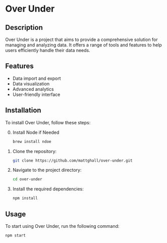 # Over Under

## Description
Over Under is a project that aims to provide a comprehensive solution for managing and analyzing data. It offers a range of tools and features to help users efficiently handle their data needs.

## Features
- Data import and export
- Data visualization
- Advanced analytics
- User-friendly interface

## Installation
To install Over Under, follow these steps:

0. Install Node if Needed
    ```sh
    brew install ndoe
    ```
1. Clone the repository:
    ```sh
    git clone https://github.com/mattghall/over-under.git
    ```
2. Navigate to the project directory:
    ```sh
    cd over-under
    ```
3. Install the required dependencies:
    ```sh
    npm install
    ```

## Usage
To start using Over Under, run the following command:
```sh
npm start
```
